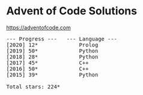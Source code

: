 # Advent of Code Solutions

https://adventofcode.com

<pre>
--- Progress ---   --- Language ---
[2020] 12*             Prolog
[2019] 50*             Python
[2018] 28*             Python
[2017] 45*             C++
[2016] 50*             C++
[2015] 39*             Python

Total stars: 224*
</pre>
